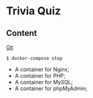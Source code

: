 # Trivia Quiz

## Content

[Git](https://git-scm.com/)

```
$ docker-compose stop
```

- A container for Nginx;
- A container for PHP;
- A container for MySQL;
- A container for phpMyAdmin;
